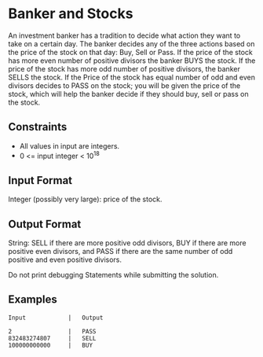 # Banker and Stocks #

An investment banker has a tradition to decide what action they want to take on a certain day. The banker decides any of the three actions based on the price of the stock on that day: Buy, Sell or Pass. If the price of the stock has more even number of positive divisors the banker BUYS the stock. If the price of the stock has more odd number of positive divisors, the banker SELLS the stock. If the Price of the stock has equal number of odd and even divisors decides to PASS on the stock; you will be given the price of the stock, which will help the banker decide if they should buy, sell or pass on the stock.

## Constraints ##
- All values in input are integers.
- 0 <= input integer < 10<sup>18</sup>

## Input Format ##
Integer (possibly very large): price of the stock.

## Output Format ##
String: SELL if there are more positive odd divisors, BUY if there are more positive even divisors, and PASS if there are the same number of odd positive and even positive divisors.

Do not print debugging Statements while submitting the solution.

## Examples ##
```
Input            |   Output
```
```
2                |   PASS           
832483274807     |   SELL
100000000000     |   BUY
```